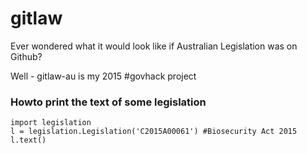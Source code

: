 # gitlaw

Ever wondered what it would look like if Australian Legislation was on Github?

Well - gitlaw-au is my 2015 #govhack project

### Howto print the text of some legislation

```
import legislation
l = legislation.Legislation('C2015A00061') #Biosecurity Act 2015
l.text()
```
